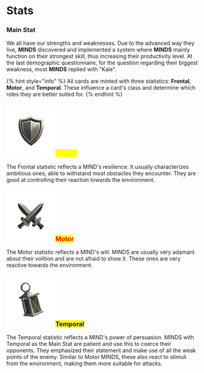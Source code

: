 # Stats

### Main Stat

We all have our strengths and weaknesses. Due to the advanced way they live, **MINDS** discovered and implemented a system where **MINDS** mainly function on their strongest skill, thus increasing their productivity level. At the last demographic questionnaire, for the question regarding their biggest weakness, most **MINDS** replied with "Kale".

{% hint style="info" %}
All cards are minted with three statistics: **Frontal**, **Motor**, and **Temporal**. These influence a card's class and determine which roles they are better suited for.
{% endhint %}

### <img src="../../../../.gitbook/assets/Frontal_Closed.png" alt="" data-size="line"><mark style="color:yellow;">**Frontal**</mark>

The Frontal statistic reflects a MIND's resilience. It usually characterizes ambitious ones, able to withstand most obstacles they encounter. They are good at controlling their reaction towards the environment.

### <img src="../../../../.gitbook/assets/Motor_Closed.png" alt="" data-size="line"><mark style="color:red;">**Motor**</mark>

The Motor statistic reflects a MIND's will. MINDS are usually very adamant about their volition and are not afraid to show it. These ones are very reactive towards the environment.

### <img src="../../../../.gitbook/assets/Temoporal_Closed.png" alt="" data-size="line"><mark style="color:blue;">**Temporal**</mark>

The Temporal statistic reflects a MIND's power of persuasion. MINDS with Temporal as the Main Stat are patient and use this to coerce their opponents. They emphasized their statement and make use of all the weak points of the enemy. Similar to Motor MINDS, these also react to stimuli from the environment, making them more suitable for attacks.
